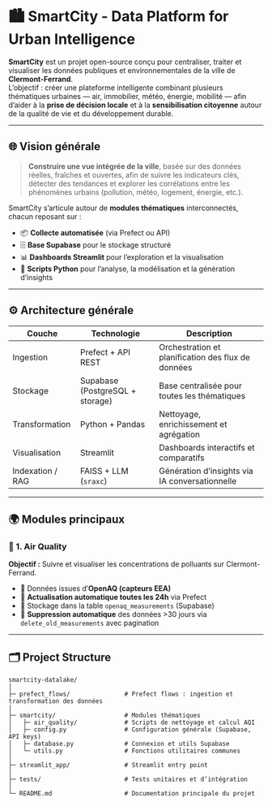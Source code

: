 # 🏙️ SmartCity - Data Platform for Urban Intelligence
**SmartCity** est un projet open-source conçu pour centraliser, traiter et visualiser les données publiques et environnementales de la ville de **Clermont-Ferrand**.  
L’objectif : créer une plateforme intelligente combinant plusieurs thématiques urbaines — air, immobilier, météo, énergie, mobilité — afin d’aider à la **prise de décision locale** et à la **sensibilisation citoyenne** autour de la qualité de vie et du développement durable.


---

## 🌐 Vision générale

> **Construire une vue intégrée de la ville**, basée sur des données réelles, fraîches et ouvertes, afin de suivre les indicateurs clés, détecter des tendances et explorer les corrélations entre les phénomènes urbains (pollution, météo, logement, énergie, etc.).

SmartCity s’articule autour de **modules thématiques** interconnectés, chacun reposant sur :

- 📦 **Collecte automatisée** (via Prefect ou API)
- 🗄️ **Base Supabase** pour le stockage structuré
- 📊 **Dashboards Streamlit** pour l’exploration et la visualisation
- 🧠 **Scripts Python** pour l’analyse, la modélisation et la génération d’insights

---

## ⚙️ Architecture générale

| Couche           | Technologie                     | Description |
|------------------|----------------------------------|-------------|
| Ingestion        | Prefect + API REST               | Orchestration et planification des flux de données |
| Stockage         | Supabase (PostgreSQL + storage)  | Base centralisée pour toutes les thématiques |
| Transformation   | Python + Pandas                  | Nettoyage, enrichissement et agrégation |
| Visualisation    | Streamlit                        | Dashboards interactifs et comparatifs |
| Indexation / RAG | FAISS + LLM (`sraxc`)            | Génération d’insights via IA conversationnelle |

---

## 🌍 Modules principaux

### 🫧 1. Air Quality

**Objectif :** Suivre et visualiser les concentrations de polluants sur Clermont-Ferrand.

- 📡 Données issues d’**OpenAQ (capteurs EEA)**
- 🔁 **Actualisation automatique toutes les 24h** via Prefect
- 🧾 Stockage dans la table `openaq_measurements` (Supabase)
- 🧹 **Suppression automatique** des données >30 jours via `delete_old_measurements` avec pagination




---
## 🗂️ Project Structure

    smartcity-datalake/
    │
    ├─ prefect_flows/               # Prefect flows : ingestion et transformation des données
    │
    ├─ smartcity/                   # Modules thématiques
    │   ├─ air_quality/             # Scripts de nettoyage et calcul AQI
    │   ├─ config.py                # Configuration générale (Supabase, API keys)
    │   ├─ database.py              # Connexion et utils Supabase
    │   └─ utils.py                 # Fonctions utilitaires communes
    │
    ├─ streamlit_app/               # Streamlit entry point
    │
    ├─ tests/                       # Tests unitaires et d’intégration
    │
    └─ README.md                    # Documentation principale du projet
